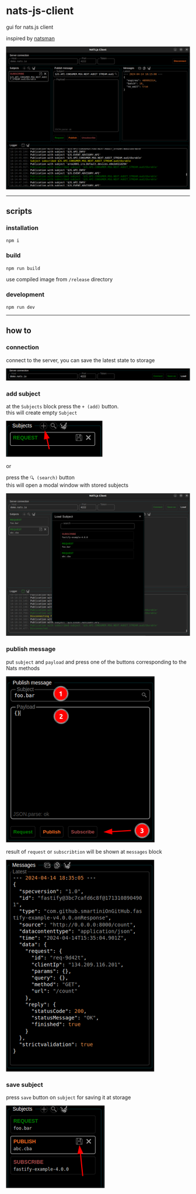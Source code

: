 # nats-js-client

gui for nats.js client

inspired by <a href="https://github.com/AlexxNB/natsman" target="_blank">natsman</a> 

![img_6.png](.github/readme/img_6.png)

<hr/>

## scripts


### installation

    npm i

### build

    npm run build

use compiled image from  ``/release`` directory

### development

    npm run dev

<hr/>

## how to

### connection

connect to the server, you can save the latest state to storage

![img.png](.github/readme/img.png)


### add subject

at the ``Subjects`` block press the ``+ (add)`` button.\
this will create empty ``Subject`` 

![img_1.png](.github/readme/img_1.png)

or

press the ``🔍 (search)`` button\
this will open a modal window with stored subjects 

![img_2.png](.github/readme/img_2.png)


### publish message

put ``subject`` and ``payload`` and press one of the buttons corresponding to the Nats methods

![img_3.png](.github/readme/img_3.png)

result of ``request`` or ``subscribtion`` will be shown at ``messages`` block

![img_5.png](.github/readme/img_5.png)

### save subject

press ``save`` button on ``subject`` for saving it at storage

![img_4.png](.github/readme/img_4.png)
